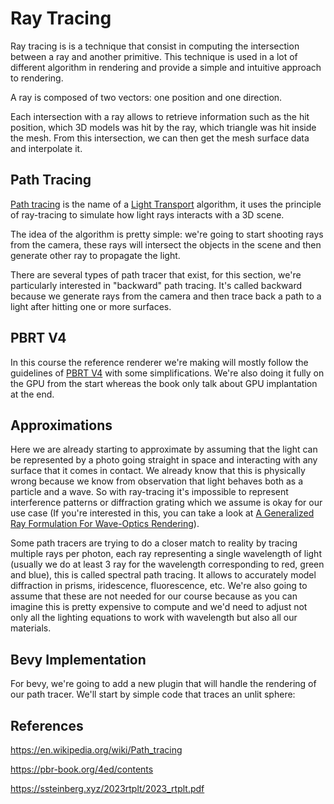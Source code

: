 # Ray Tracing

Ray tracing is is a technique that consist in computing the intersection between a ray and another primitive. This technique is used in a lot of different algorithm in rendering and provide a simple and intuitive approach to rendering.

A ray is composed of two vectors: one position and one direction.

Each intersection with a ray allows to retrieve information such as the hit position, which 3D models was hit by the ray, which triangle was hit inside the mesh. From this intersection, we can then get the mesh surface data and interpolate it.

## Path Tracing

[Path tracing](https://en.wikipedia.org/wiki/Path_tracing) is the name of a [Light Transport](https://en.wikipedia.org/wiki/Light_transport_theory) algorithm, it uses the principle of ray-tracing to simulate how light rays interacts with a 3D scene.

The idea of the algorithm is pretty simple: we're going to start shooting rays from the camera, these rays will intersect the objects in the scene and then generate other ray to propagate the light.

There are several types of path tracer that exist, for this section, we're particularly interested in "backward" path tracing. It's called backward because we generate rays from the camera and then trace back a path to a light after hitting one or more surfaces.

## PBRT V4

In this course the reference renderer we're making will mostly follow the guidelines of [PBRT V4](https://pbr-book.org/4ed/contents) with some simplifications. We're also doing it fully on the GPU from the start whereas the book only talk about GPU implantation at the end.

## Approximations

Here we are already starting to approximate by assuming that the light can be represented by a photo going straight in space and interacting with any surface that it comes in contact. We already know that this is physically wrong because we know from observation that light behaves both as a particle and a wave. So with ray-tracing it's impossible to represent interference patterns or diffraction grating which we assume is okay for our use case (If you're interested in this, you can take a look at [A Generalized Ray Formulation For Wave-Optics Rendering](https://ssteinberg.xyz/2023rtplt/2023_rtplt.pdf)).

Some path tracers are trying to do a closer match to reality by tracing multiple rays per photon, each ray representing a single wavelength of light (usually we do at least 3 ray for the wavelength corresponding to red, green and blue), this is called spectral path tracing. It allows to accurately model diffraction in prisms, iridescence, fluorescence, etc. We're also going to assume that these are not needed for our course because as you can imagine this is pretty expensive to compute and we'd need to adjust not only all the lighting equations to work with wavelength but also all our materials.

## Bevy Implementation

For bevy, we're going to add a new plugin that will handle the rendering of our path tracer. We'll start by simple code that traces an unlit sphere:

## References

https://en.wikipedia.org/wiki/Path_tracing

https://pbr-book.org/4ed/contents

https://ssteinberg.xyz/2023rtplt/2023_rtplt.pdf
